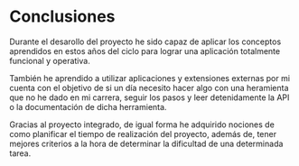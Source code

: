 # Conclusiones

Durante el desarollo del proyecto he sido capaz de aplicar los conceptos aprendidos en estos años del ciclo para lograr una aplicación totalmente funcional y operativa.

También he aprendido a utilizar aplicaciones y extensiones externas por mi cuenta con el objetivo de si un día necesito hacer algo con una heramienta que no he dado en mi carrera, seguir los pasos y leer detenidamente la API o la documentación de dicha herramienta.

Gracias al proyecto integrado, de igual forma he adquirido nociones de como planificar el tiempo de realización del proyecto, además de, tener mejores criterios a la hora de determinar la dificultad de una determinada tarea.
